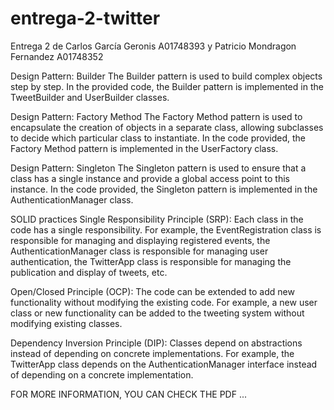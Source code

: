 # entrega-2-twitter
Entrega 2 de Carlos García Geronis A01748393 y Patricio Mondragon Fernandez A01748352 

Design Pattern: Builder
The Builder pattern is used to build complex objects step by step. In the provided code, the Builder pattern is implemented in the TweetBuilder and UserBuilder classes.

Design Pattern: Factory Method
The Factory Method pattern is used to encapsulate the creation of objects in a separate class, allowing subclasses to decide which particular class to instantiate. In the code provided, the Factory Method pattern is implemented in the UserFactory class.

Design Pattern: Singleton
The Singleton pattern is used to ensure that a class has a single instance and provide a global access point to this instance. In the code provided, the Singleton pattern is implemented in the AuthenticationManager class.

SOLID practices
Single Responsibility Principle (SRP): Each class in the code has a single responsibility. For example, the EventRegistration class is responsible for managing and displaying registered events, the AuthenticationManager class is responsible for managing user authentication, the TwitterApp class is responsible for managing the publication and display of tweets, etc.

Open/Closed Principle (OCP): The code can be extended to add new functionality without modifying the existing code. For example, a new user class or new functionality can be added to the tweeting system without modifying existing classes.

Dependency Inversion Principle (DIP): Classes depend on abstractions instead of depending on concrete implementations. For example, the TwitterApp class depends on the AuthenticationManager interface instead of depending on a concrete implementation.


FOR MORE INFORMATION, YOU CAN CHECK THE PDF ...
